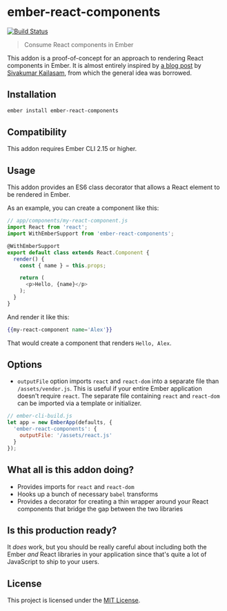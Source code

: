 ember-react-components
==============================================================================

[![Build Status](https://travis-ci.org/alexlafroscia/ember-react-components.svg?branch=master)](https://travis-ci.org/alexlafroscia/ember-react-components)

> Consume React components in Ember

This addon is a proof-of-concept for an approach to rendering React components in Ember. It is almost entirely inspired by [a blog post][blog-post] by [Sivakumar Kailasam][sivakumar], from which the general idea was borrowed.

Installation
------------------------------------------------------------------------------

```bash
ember install ember-react-components
```

Compatibility
------------------------------------------------------------------------------

This addon requires Ember CLI 2.15 or higher.

Usage
------------------------------------------------------------------------------

This addon provides an ES6 class decorator that allows a React element to be rendered in Ember.

As an example, you can create a component like this:

```javascript
// app/components/my-react-component.js
import React from 'react';
import WithEmberSupport from 'ember-react-components';

@WithEmberSupport
export default class extends React.Component {
  render() {
    const { name } = this.props;

    return (
      <p>Hello, {name}</p>
    );
  }
}
```

And render it like this:

```handlebars
{{my-react-component name='Alex'}}
```

That would create a component that renders `Hello, Alex`.

Options
------------------------------------------------------------------------------

* `outputFile` option imports `react` and `react-dom` into a separate file than `/assets/vendor.js`. This is useful if your entire Ember application doesn't require `react`. The separate file containing `react` and `react-dom` can be imported via a template or initializer.

```javascript
// ember-cli-build.js
let app = new EmberApp(defaults, {
  'ember-react-components': {
    outputFile: '/assets/react.js'
  }
});
```

What all is this addon doing?
------------------------------------------------------------------------------

* Provides imports for `react` and `react-dom`
* Hooks up a bunch of necessary `babel` transforms
* Provides a decorator for creating a thin wrapper around your React components that bridge the gap between the two libraries

Is this production ready?
------------------------------------------------------------------------------

It _does_ work, but you should be really careful about including both the Ember _and_ React libraries in your application since that's quite a lot of JavaScript to ship to your users.

License
------------------------------------------------------------------------------

This project is licensed under the [MIT License](LICENSE.md).

[blog-post]: https://medium.com/@sivakumar_k/using-react-components-in-your-ember-app-8f7805d409b0
[sivakumar]: https://github.com/sivakumar-kailasam
